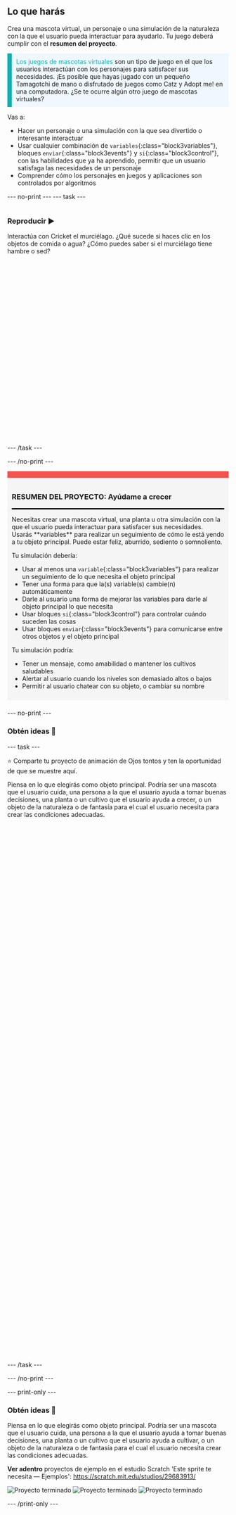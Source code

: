 ## Lo que harás

Crea una mascota virtual, un personaje o una simulación de la naturaleza con la que el usuario pueda interactuar para ayudarlo. Tu juego deberá cumplir con el **resumen del proyecto**.

<p style="border-left: solid; border-width:10px; border-color: #0faeb0; background-color: aliceblue; padding: 10px;">
<span style="color: #0faeb0">Los juegos de mascotas virtuales</span> son un tipo de juego en el que los usuarios interactúan con los personajes para satisfacer sus necesidades. ¡Es posible que hayas jugado con un pequeño Tamagotchi de mano o disfrutado de juegos como Catz y Adopt me! en una computadora. ¿Se te ocurre algún otro juego de mascotas virtuales?
</p>

Vas a:
+ Hacer un personaje o una simulación con la que sea divertido o interesante interactuar
+ Usar cualquier combinación de `variables`{:class="block3variables"}, bloques `enviar`{:class="block3events"} y `si`{:class="block3control"}, con las habilidades que ya ha aprendido, permitir que un usuario satisfaga las necesidades de un personaje
+ Comprender cómo los personajes en juegos y aplicaciones son controlados por algoritmos

--- no-print --- --- task ---

<div style="display: flex; flex-wrap: wrap">
<div style="flex-basis: 200px; flex-grow: 1">

### Reproducir ▶️

Interactúa con Cricket el murciélago. ¿Qué sucede si haces clic en los objetos de comida o agua? ¿Cómo puedes saber si el murciélago tiene hambre o sed?

</div>
<div>
<div class="scratch-preview" style="margin-left: 15px;">
  <iframe allowtransparency="true" width="485" height="402" src="" frameborder="0"></iframe>
</div>

</div>
</div>

--- /task ---

--- /no-print ---

<div style="border-top: 15px solid #f3524f; background-color: whitesmoke; margin-bottom: 20px; padding: 10px;">

### RESUMEN DEL PROYECTO: Ayúdame a crecer
<hr style="border-top: 2px solid black;">
Necesitas crear una mascota virtual, una planta u otra simulación con la que el usuario pueda interactuar para satisfacer sus necesidades. Usarás **variables** para realizar un seguimiento de cómo le está yendo a tu objeto principal. Puede estar feliz, aburrido, sediento o somnoliento. 

Tu simulación debería:
+ Usar al menos una `variable`{:class="block3variables"} para realizar un seguimiento de lo que necesita el objeto principal
+ Tener una forma para que la(s) variable(s) cambie(n) automáticamente
+ Darle al usuario una forma de mejorar las variables para darle al objeto principal lo que necesita
+ Usar bloques `si`{:class="block3control"} para controlar cuándo suceden las cosas
+ Usar bloques `enviar`{:class="block3events"} para comunicarse entre otros objetos y el objeto principal

Tu simulación podría:
+ Tener un mensaje, como amabilidad o mantener los cultivos saludables
+ Alertar al usuario cuando los niveles son demasiado altos o bajos
+ Permitir al usuario chatear con su objeto, o cambiar su nombre
</div>

--- no-print ---

### Obtén ideas 💭

--- task ---

⭐ Comparte tu proyecto de animación de Ojos tontos y ten la oportunidad de que se muestre aquí.

Piensa en lo que elegirás como objeto principal. Podría ser una mascota que el usuario cuida, una persona a la que el usuario ayuda a tomar buenas decisiones, una planta o un cultivo que el usuario ayuda a crecer, o un objeto de la naturaleza o de fantasía para el cual el usuario necesita para crear las condiciones adecuadas.
<div class="scratch-preview" style="margin-left: 15px;">
  <iframe allowtransparency="true" width="485" height="402" src="" frameborder="0"></iframe>
</div>
<div class="scratch-preview" style="margin-left: 15px;">
  <iframe allowtransparency="true" width="485" height="402" src="" frameborder="0"></iframe>
</div>
<div class="scratch-preview" style="margin-left: 15px;">
  <iframe allowtransparency="true" width="485" height="402" src="" frameborder="0"></iframe>
</div>

--- /task ---

--- /no-print ---

--- print-only ---

### Obtén ideas 💭

Piensa en lo que elegirás como objeto principal. Podría ser una mascota que el usuario cuida, una persona a la que el usuario ayuda a tomar buenas decisiones, una planta o un cultivo que el usuario ayuda a cultivar, o un objeto de la naturaleza o de fantasía para el cual el usuario necesita crear las condiciones adecuadas.

**Ver adentro** proyectos de ejemplo en el estudio Scratch 'Este sprite te necesita — Ejemplos': https://scratch.mit.edu/studios/29683913/

![Proyecto terminado](images/bat-project.png) ![Proyecto terminado](images/watermelon-project.png) ![Proyecto terminado](images/rainbow-project.png)

--- /print-only ---


